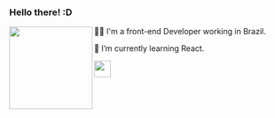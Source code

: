 ### Hello there! :D

<div>
<img align=left src="https://user-images.githubusercontent.com/86322489/159967358-8e245b48-ee91-4130-afbf-6ba545924985.gif" width="150" height="150" />
  <p> 👩‍💻 I'm a front-end Developer working in Brazil.</p>
  <p> 📖 I’m currently learning React.</p>
</div>


  <img src="https://cdn.jsdelivr.net/gh/devicons/devicon/icons/html5/html5-original.svg" width="30" height="30" list-style=none/>

    





